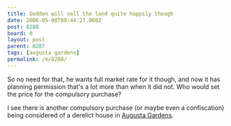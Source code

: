 ```yaml
---
title: Godden will sell the land quite happily though
date: 2006-05-08T08:44:27.000Z
post: 8288
board: 8
layout: post
parent: 8287
tags: [augusta gardens]
permalink: /m/8288/
---
```

So no need for that, he wants full market rate for it though, and now it has planning permission that's a lot more than when it did not. Who would set the price for the compulsory purchase?

I see there is another compulsory purchase (or maybe even a confiscation) being considered of a derelict house in <a href="/wiki/augusta+gardens">Augusta Gardens</a>.
